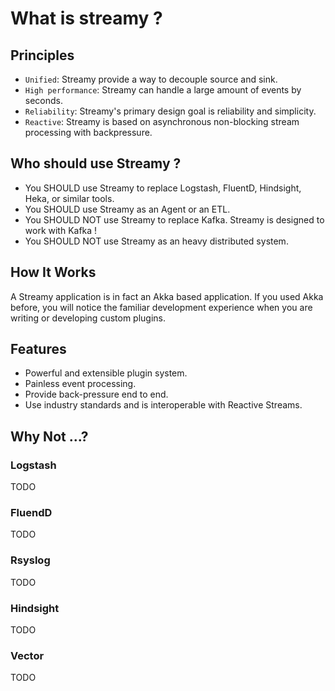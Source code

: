 # What is streamy ?

## Principles

* `Unified`: Streamy provide a way to decouple source and sink.
* `High performance`: Streamy can handle a large amount of events by seconds.
* `Reliability`: Streamy's primary design goal is reliability and simplicity.
* `Reactive`: Streamy is based on asynchronous non-blocking stream processing with backpressure.

## Who should use Streamy ?

* You SHOULD use Streamy to replace Logstash, FluentD, Hindsight, Heka, or similar tools.
* You SHOULD use Streamy as an Agent or an ETL.
* You SHOULD NOT use Streamy to replace Kafka. Streamy is designed to work with Kafka !
* You SHOULD NOT use Streamy as an heavy distributed system.

## How It Works

A Streamy application is in fact an Akka based application. If you used Akka before, 
you will notice the familiar development experience when you are writing or developing 
custom plugins. 

## Features

* Powerful and extensible plugin system.
* Painless event processing.
* Provide back-pressure end to end.
* Use industry standards and is interoperable with Reactive Streams.


## Why Not ...?

### Logstash

TODO

### FluendD

TODO

### Rsyslog

TODO

### Hindsight

TODO

### Vector

TODO